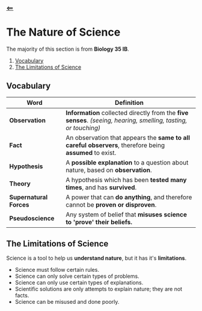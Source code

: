 #### [<==](./index.html)

# The Nature of Science  
The majority of this section is from **Biology 35 IB**.  
1. [Vocabulary](#vocabulary)
2. [The Limitations of Science](#the-limitations-of-science)

## Vocabulary  
| Word | Definition |
| ---- | ---------- |
| **Observation** | **Information** collected directly from the **five senses**. *(seeing, hearing, smelling, tasting, or touching)* |
| **Fact** | An observation that appears the **same to all careful observers**, therefore being **assumed** to exist. |
| **Hypothesis** | A **possible explanation** to a question about nature, based on **observation**. |
| **Theory** | A hypothesis which has been **tested many times**, and has **survived**. |
| **Supernatural Forces** | A power that can **do anything**, and therefore cannot be **proven or disproven**. |
| **Pseudoscience** | Any system of belief that **misuses science to 'prove' their beliefs.** |

## The Limitations of Science
Science is a tool to help us **understand nature**, but it has it's **limitations**.  
* Science must follow certain rules.
* Science can only solve certain types of problems.
* Science can only use certain types of explanations.
* Scientific solutions are only attempts to explain nature; they are not facts.
* Science can be misused and done poorly.
